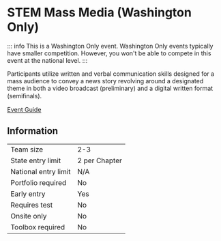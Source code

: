 # STEM Mass Media (Washington Only)

::: info
This is a Washington Only event. Washington Only events typically have smaller competition. However, you won't be able to compete in this event at the national level.
:::

Participants utilize written and verbal communication skills designed for a mass audience to convey a news story revolving around a designated theme in both a video broadcast (preliminary) and a digital written format (semiﬁnals).

[Event Guide](https://www.washingtontsa.org/s/HS-STEM-Mass-Media.pdf)

## Information

|                      |               |
| -------------------- | ------------- |
| Team size            | 2-3           |
| State entry limit    | 2 per Chapter |
| National entry limit | N/A           |
| Portfolio required   | No            |
| Early entry          | Yes           |
| Requires test        | No            |
| Onsite only          | No            |
| Toolbox required     | No            |
